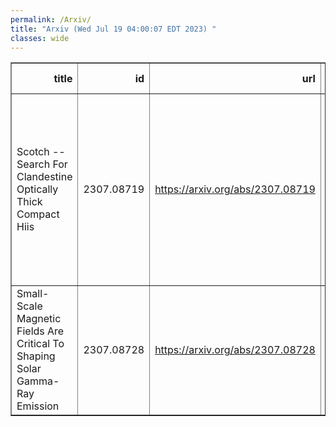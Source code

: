 ```yaml
---
permalink: /Arxiv/
title: "Arxiv (Wed Jul 19 04:00:07 EDT 2023) "
classes: wide
---
```

<table border="1" class="dataframe">
  <thead>
    <tr style="text-align: right;">
      <th>title</th>
      <th>id</th>
      <th>url</th>
      <th>authors</th>
      <th>Local Authors</th>
    </tr>
  </thead>
  <tbody>
    <tr>
      <td>Scotch -- Search For Clandestine Optically Thick Compact Hiis</td>
      <td>2307.08719</td>
      <td><a href="https://arxiv.org/abs/2307.08719" target="_blank">https://arxiv.org/abs/2307.08719</a></td>
      <td>A. L. Patel, J. S. Urquhart, A. Y. Yang, T. J. T Moore, K. M. Menten, M. A. Thompson, M. G. Hoare, T. Irabor, S. L. Breen, M. D. Smith</td>
      <td>Michael Rizzo Smith</td>
    </tr>
    <tr>
      <td>Small-Scale Magnetic Fields Are Critical To Shaping Solar Gamma-Ray   Emission</td>
      <td>2307.08728</td>
      <td><a href="https://arxiv.org/abs/2307.08728" target="_blank">https://arxiv.org/abs/2307.08728</a></td>
      <td>Jung-Tsung Li, John F. Beacom, Spencer Griffith, Annika H. G. Peter</td>
      <td>John Beacom, John F. Beacom, Jung-Tsung Li</td>
    </tr>
  </tbody>
</table>